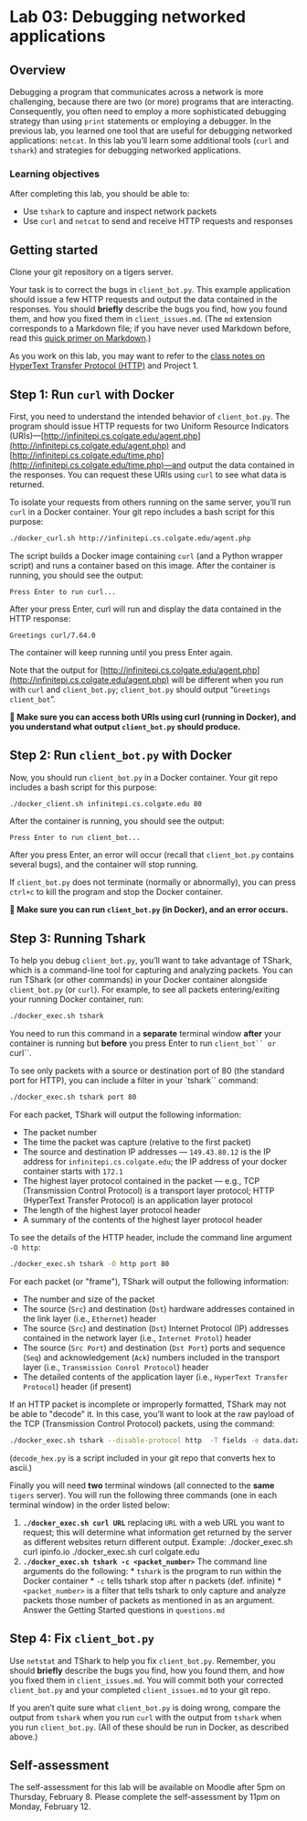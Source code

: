 # Lab 03: Debugging networked applications

## Overview
Debugging a program that communicates across a network is more challenging, because there are two (or more) programs that are interacting. Consequently, you often need to employ a more sophisticated debugging strategy than using `print` statements or employing a debugger. In the previous lab, you learned one tool that are useful for debugging networked applications: `netcat`. In this lab you’ll learn some additional tools (`curl` and `tshark`) and strategies for debugging networked applications.

### Learning objectives
After completing this lab, you should be able to:
* Use `tshark` to capture and inspect network packets
* Use `curl` and `netcat` to send and receive HTTP requests and responses

## Getting started
Clone your git repository on a tigers server.

Your task is to correct the bugs in `client_bot.py`. This example application should issue a few HTTP requests and output the data contained in the responses. You should **briefly** describe the bugs you find, how you found them, and how you fixed them in `client_issues.md`. (The `md` extension corresponds to a Markdown file; if you have never used Markdown before, read this [quick primer on Markdown](https://guides.github.com/features/mastering-markdown/).) 

As you work on this lab, you may want to refer to the [class notes on HyperText Transfer Protocol (HTTP)](https://docs.google.com/document/d/1EinSzBEAsr6s0y_bcYN7AbT-LtVldwimmaadM4KRVPY/edit#bookmark=id.6x3ljzuhiy5m) and Project 1.

## Step 1: Run `curl` with Docker

First, you need to understand the intended behavior of `client_bot.py`. The program should issue HTTP requests for two Uniform Resource Indicators (URIs)—[http://infinitepi.cs.colgate.edu/agent.php](http://infinitepi.cs.colgate.edu/agent.php) and [http://infinitepi.cs.colgate.edu/time.php](http://infinitepi.cs.colgate.edu/time.php)—and output the data contained in the responses. You can request these URIs using `curl` to see what data is returned. 

To isolate your requests from others running on the same server, you’ll run `curl` in a Docker container. Your git repo includes a bash script for this purpose:
```bash
./docker_curl.sh http://infinitepi.cs.colgate.edu/agent.php
```

The script builds a Docker image containing `curl` (and a Python wrapper script) and runs a container based on this image. After the container is running, you should see the output:
```
Press Enter to run curl...
```

After your press Enter, curl will run and display the data contained in the HTTP response:
```
Greetings curl/7.64.0
```

The container will keep running until you press Enter again.

Note that the output for [http://infinitepi.cs.colgate.edu/agent.php](http://infinitepi.cs.colgate.edu/agent.php) will be different when you run with `curl` and `client_bot.py`; `client_bot.py` should output “`Greetings client_bot`”.

**🛑 Make sure you can access both URIs using curl (running in Docker), and you understand what output `client_bot.py` should produce.**

## Step 2: Run `client_bot.py` with Docker
Now, you should run `client_bot.py` in a Docker container. Your git repo includes a bash script for this purpose:
```bash
./docker_client.sh infinitepi.cs.colgate.edu 80
```

After the container is running, you should see the output:
```
Press Enter to run client_bot...
```

After you press Enter, an error will occur (recall that `client_bot.py` contains several bugs), and the container will stop running.

If `client_bot.py` does not terminate (normally or abnormally), you can press `ctrl+c` to kill the program and stop the Docker container.
    
**🛑 Make sure you can run `client_bot.py` (in Docker), and an error occurs.**

## Step 3: Running Tshark
To help you debug `client_bot.py`, you’ll want to take advantage of TShark, which is a command-line tool for capturing and analyzing packets.  You can run TShark (or other commands) in your Docker container alongside `client_bot.py` (or `curl`). For example, to see all packets entering/exiting your running Docker container, run:
```bash
./docker_exec.sh tshark
```

You need to run this command in a **separate** terminal window **after** your container is running but **before** you press Enter to run `client_bot`` or `curl``.

To see only packets with a source or destination port of 80 (the standard port for HTTP), you can include a filter in your `tshark`` command:
```bash
./docker_exec.sh tshark port 80
```

For each packet, TShark will output the following information:
* The packet number
* The time the packet was capture (relative to the first packet)
* The source and destination IP addresses — `149.43.80.12` is the IP address for `infinitepi.cs.colgate.edu`; the IP address of your docker container starts with `172.1`
* The highest layer protocol contained in the packet — e.g., TCP (Transmission Control Protocol) is a transport layer protocol; HTTP (HyperText Transfer Protocol) is an application layer protocol
* The length of the highest layer protocol header
* A summary of the contents of the highest layer protocol header

To see the details of the HTTP header, include the command line argument `-O http`:
```bash
./docker_exec.sh tshark -O http port 80
```
For each packet (or "frame"), TShark will output the following information:
* The number and size of the packet 
* The source (`Src`) and destination (`Dst`) hardware addresses contained in the link layer (i.e., `Ethernet`) header
* The source (`Src`) and destination (`Dst`) Internet Protocol (IP) addresses contained in the network layer (i.e., `Internet Protol`) header
* The source (`Src Port`) and destination (`Dst Port`) ports and sequence (`Seq`) and acknowledgement (`Ack`) numbers included in the transport layer (i.e., `Transmission Conrol Protocol`) header
* The detailed contents of the application layer (i.e., `HyperText Transfer Protocol`) header (if present)

If an HTTP packet is incomplete or improperly formatted, TShark may not be able to "decode" it. In this case, you’ll want to look at the raw payload of the TCP (Transmission Control Protocol) packets, using the command:
```bash
./docker_exec.sh tshark --disable-protocol http  -T fields -e data.data port 80 | ./decode_hex.py
```
(`decode_hex.py` is a script included in your git repo that converts hex to ascii.)

Finally you will need **two** terminal windows (all connected to the **same** `tigers` server). You will run the following three commands (one in each terminal window) in the order listed below:
1. **`./docker_exec.sh curl URL`**
    replacing `URL` with a web URL you want to request; this will determine what information get returned by the server as different websites return different output.
    Example:
    ./docker_exec.sh curl ipinfo.io
    ./docker_exec.sh curl colgate.edu
2. **`./docker_exec.sh tshark -c <packet_number>`**
    The command line arguments do the following:
        * `tshark` is the program to run within the Docker container
        * `-c` tells tshark stop after n packets (def. infinite)
        * `<packet_number>` is a filter that tells tshark to only capture and analyze packets those number of packets as mentioned in as an argument.
Answer the Getting Started questions in `questions.md`

## Step 4: Fix `client_bot.py`

Use `netstat` and TShark to help you fix `client_bot.py`. Remember, you should **briefly** describe the bugs you find, how you found them, and how you fixed them in `client_issues.md`. You will commit both your corrected `client_bot.py` and your completed `client_issues.md` to your git repo.

If you aren’t quite sure what `client_bot.py` is doing wrong, compare the output from `tshark` when you run `curl` with the output from `tshark` when you run `client_bot.py`. (All of these should be run in Docker, as described above.)

## Self-assessment
The self-assessment for this lab will be available on Moodle after 5pm on Thursday, February 8. Please complete the self-assessment by 11pm on Monday, February 12.
